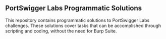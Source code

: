 ## PortSwigger Labs Programmatic Solutions

This repository contains programmatic solutions to PortSwigger Labs challenges. These solutions cover tasks that can be accomplished through scripting and coding, without the need for Burp Suite.